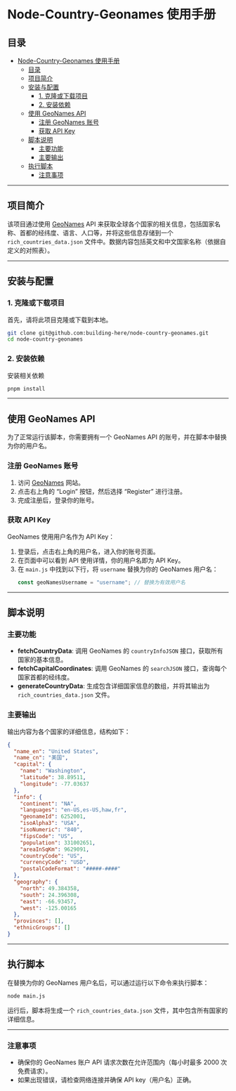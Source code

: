 # Node-Country-Geonames 使用手册

## 目录

- [Node-Country-Geonames 使用手册](#node-country-geonames-使用手册)
  - [目录](#目录)
  - [项目简介](#项目简介)
  - [安装与配置](#安装与配置)
    - [1. 克隆或下载项目](#1-克隆或下载项目)
    - [2. 安装依赖](#2-安装依赖)
  - [使用 GeoNames API](#使用-geonames-api)
    - [注册 GeoNames 账号](#注册-geonames-账号)
    - [获取 API Key](#获取-api-key)
  - [脚本说明](#脚本说明)
    - [主要功能](#主要功能)
    - [主要输出](#主要输出)
  - [执行脚本](#执行脚本)
    - [注意事项](#注意事项)

---

## 项目简介

该项目通过使用 [GeoNames](https://www.geonames.org/) API 来获取全球各个国家的相关信息，包括国家名称、首都的经纬度、语言、人口等，并将这些信息存储到一个 `rich_countries_data.json` 文件中。数据内容包括英文和中文国家名称（依据自定义的对照表）。

---

## 安装与配置

### 1. 克隆或下载项目

首先，请将此项目克隆或下载到本地。

```bash
git clone git@github.com:building-here/node-country-geonames.git
cd node-country-geonames
```

### 2. 安装依赖

安装相关依赖

```bash
pnpm install
```

---

## 使用 GeoNames API

为了正常运行该脚本，你需要拥有一个 GeoNames API 的账号，并在脚本中替换为你的用户名。

### 注册 GeoNames 账号

1. 访问 [GeoNames](https://www.geonames.org/) 网站。
2. 点击右上角的 “Login” 按钮，然后选择 “Register” 进行注册。
3. 完成注册后，登录你的账号。

### 获取 API Key

GeoNames 使用用户名作为 API Key：

1. 登录后，点击右上角的用户名，进入你的账号页面。
2. 在页面中可以看到 API 使用详情，你的用户名即为 API Key。
3. 在 `main.js` 中找到以下行，将 `username` 替换为你的 GeoNames 用户名：
   ```javascript
   const geoNamesUsername = "username"; // 替换为有效用户名
   ```

---

## 脚本说明

### 主要功能

- **fetchCountryData**: 调用 GeoNames 的 `countryInfoJSON` 接口，获取所有国家的基本信息。
- **fetchCapitalCoordinates**: 调用 GeoNames 的 `searchJSON` 接口，查询每个国家首都的经纬度。
- **generateCountryData**: 生成包含详细国家信息的数组，并将其输出为 `rich_countries_data.json` 文件。

### 主要输出

输出内容为各个国家的详细信息，结构如下：

```json
{
  "name_en": "United States",
  "name_cn": "美国",
  "capital": {
    "name": "Washington",
    "latitude": 38.89511,
    "longitude": -77.03637
  },
  "info": {
    "continent": "NA",
    "languages": "en-US,es-US,haw,fr",
    "geonameId": 6252001,
    "isoAlpha3": "USA",
    "isoNumeric": "840",
    "fipsCode": "US",
    "population": 331002651,
    "areaInSqKm": 9629091,
    "countryCode": "US",
    "currencyCode": "USD",
    "postalCodeFormat": "#####-####"
  },
  "geography": {
    "north": 49.384358,
    "south": 24.396308,
    "east": -66.93457,
    "west": -125.00165
  },
  "provinces": [],
  "ethnicGroups": []
}
```

---

## 执行脚本

在替换为你的 GeoNames 用户名后，可以通过运行以下命令来执行脚本：

```bash
node main.js
```

运行后，脚本将生成一个 `rich_countries_data.json` 文件，其中包含所有国家的详细信息。

---

### 注意事项

- 确保你的 GeoNames 账户 API 请求次数在允许范围内（每小时最多 2000 次免费请求）。
- 如果出现错误，请检查网络连接并确保 API key（用户名）正确。
